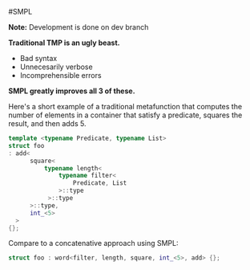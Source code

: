 #SMPL

**Note:** Development is done on dev branch

**Traditional TMP is an ugly beast.**

 - Bad syntax
 - Unnecesarily verbose
 - Incomprehensible errors

**SMPL greatly improves all 3 of these.**

Here's a short example of a traditional metafunction that computes the number
of elements in a container that satisfy a predicate, squares the result, and
then adds 5.

```cpp
template <typename Predicate, typename List>
struct foo
: add<
      square<
          typename length<
              typename filter<
                  Predicate, List
              >::type
           >::type
      >::type,
      int_<5>
  >
{};
```

Compare to a concatenative approach using SMPL:

```cpp
struct foo : word<filter, length, square, int_<5>, add> {};
```
